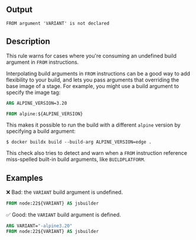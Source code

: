 ## Output

```text
FROM argument 'VARIANT' is not declared
```

## Description

This rule warns for cases where you're consuming an undefined build argument in
`FROM` instructions.

Interpolating build arguments in `FROM` instructions can be a good way to add
flexibility to your build, and lets you pass arguments that overriding the base
image of a stage. For example, you might use a build argument to specify the
image tag:

```dockerfile
ARG ALPINE_VERSION=3.20

FROM alpine:${ALPINE_VERSION}
```

This makes it possible to run the build with a different `alpine` version by
specifying a build argument:

```console
$ docker buildx build --build-arg ALPINE_VERSION=edge .
```

This check also tries to detect and warn when a `FROM` instruction reference
miss-spelled built-in build arguments, like `BUILDPLATFORM`.

## Examples

❌ Bad: the `VARIANT` build argument is undefined.

```dockerfile
FROM node:22${VARIANT} AS jsbuilder
```

✅ Good: the `VARIANT` build argument is defined.

```dockerfile
ARG VARIANT="-alpine3.20"
FROM node:22${VARIANT} AS jsbuilder
```
